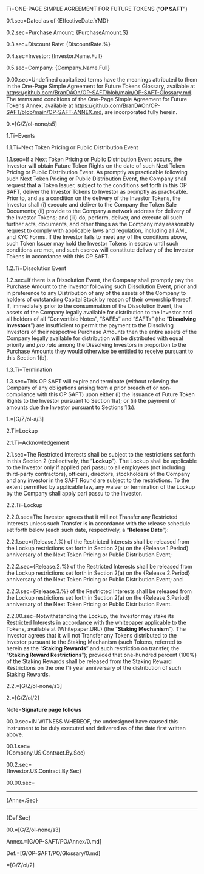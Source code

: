
Ti=ONE-PAGE SIMPLE AGREEMENT FOR FUTURE TOKENS  (“<b>OP SAFT</b>”)

0.1.sec=Dated as of {EffectiveDate.YMD}

0.2.sec=Purchase Amount: {PurchaseAmount.$}

0.3.sec=Discount Rate: {DiscountRate.%}

0.4.sec=Investor: {Investor.Name.Full}

0.5.sec=Company: {Company.Name.Full}
  
0.00.sec=Undefined capitalized terms have the meanings attributed to them in the One-Page Simple Agreement for Future Tokens Glossary, available at https://github.com/BranDAOn/OP-SAFT/blob/main/OP-SAFT-Glossary.md. The terms and conditions of the One-Page Simple Agreement for Future Tokens Annex, available at https://github.com/BranDAOn/OP-SAFT/blob/main/OP-SAFT-ANNEX.md, are incorporated fully herein.

0.=[G/Z/ol-none/s5]

1.Ti=Events
  
1.1.Ti=Next Token Pricing or Public Distribution Event

1.1.sec=If a Next Token Pricing or Public Distribution Event occurs, the Investor will obtain Future Token Rights on the date of such Next Token Pricing or Public Distribution Event. As promptly as practicable following such Next Token Pricing or Public Distribution Event, the Company shall request that a Token Issuer, subject to the conditions set forth in this OP SAFT, deliver the Investor Tokens to Investor as promptly as practicable. Prior to, and as a condition on the delivery of the Investor Tokens, the Investor shall (i) execute and deliver to the Company the Token Sale Documents; (ii) provide to the Company a network address for delivery of the Investor Tokens; and (iii) do, perform, deliver, and execute all such further acts, documents, and other things as the Company may reasonably request to comply with applicable laws and regulation, including all AML and KYC Forms. If the Investor fails to meet any of the conditions above, such Token Issuer may hold the Investor Tokens in escrow until such conditions are met, and such escrow will constitute delivery of the Investor Tokens in accordance with this OP SAFT.
  
1.2.Ti=Dissolution Event

1.2.sec=If there is a Dissolution Event, the Company shall promptly pay the Purchase Amount to the Investor following such Dissolution Event, prior and in preference to any Distribution of any of the assets of the Company to holders of outstanding Capital Stock by reason of their ownership thereof. If, immediately prior to the consummation of the Dissolution Event, the assets of the Company legally available for distribution to the Investor and all holders of all “Convertible Notes”, “SAFEs” and “SAFTs” (the “<b>Dissolving Investors</b>”) are insufficient to permit the payment to the Dissolving Investors of their respective Purchase Amounts then the entire assets of the Company legally available for distribution will be distributed with equal priority and *pro rata* among the Dissolving Investors in proportion to the Purchase Amounts they would otherwise be entitled to receive pursuant to this Section 1(b).
  
1.3.Ti=Termination

1.3.sec=This OP SAFT will expire and terminate (without relieving the Company of any obligations arising from a prior breach of or non-compliance with this OP SAFT) upon either (i) the issuance of Future Token Rights to the Investor pursuant to Section 1(a); or (ii) the payment of amounts due the Investor pursuant to Sections 1(b).

1.=[G/Z/ol-a/3]

2.Ti=Lockup
  
2.1.Ti=Acknowledgement

2.1.sec=The Restricted Interests shall be subject to the restrictions set forth in this Section 2 (collectively, the  “<b>Lockup</b>”). The Lockup shall be applicable to the Investor only if applied pari passu to all employees (not  including third-party contractors), officers, directors, stockholders of the Company and any investor in the SAFT Round are subject to the restrictions. To the extent permitted by applicable law, any waiver or termination of the Lockup by the Company shall apply pari passu to the Investor.
  
2.2.Ti=Lockup

2.2.0.sec=The Investor agrees that it will not Transfer any Restricted Interests unless such Transfer is in accordance with the release schedule set forth below (each such date, respectively, a “<b>Release Date</b>”): 
  
2.2.1.sec={Release.1.%} of the Restricted Interests shall be released from the Lockup restrictions set forth in  Section 2(a) on the {Release.1.Period} anniversary of the Next Token Pricing or Public Distribution Event; 

2.2.2.sec={Release.2.%} of the Restricted Interests shall be released from the Lockup restrictions set forth in  Section 2(a) on the {Release.2.Period} anniversary of the Next Token Pricing or Public Distribution Event; and 
  
2.2.3.sec={Release.3.%} of the Restricted Interests shall be released from the Lockup restrictions set forth in  Section 2(a) on the {Release.3.Period} anniversary of the Next Token Pricing or Public Distribution Event. 
  
2.2.00.sec=Notwithstanding the Lockup, the Investor may stake its Restricted Interests in accordance with the whitepaper applicable to the Tokens, available at {Whitepaper.URL} (the “<b>Staking Mechanism</b>”). The Investor agrees that it will not Transfer any Tokens distributed to the Investor pursuant to the Staking Mechanism (such Tokens, referred to herein as the “<b>Staking Rewards</b>” and such restriction on  transfer, the “<b>Staking Reward Restrictions</b>”); provided that one-hundred percent (100%) of the Staking Rewards shall be released from the Staking Reward Restrictions on the one (1) year anniversary of the distribution of such Staking Rewards.


2.2.=[G/Z/ol-none/s3]

2.=[G/Z/ol/2]

Note=<b>Signature page follows</b>

00.0.sec=IN WITNESS WHEREOF, the undersigned have caused this instrument to be duly executed and delivered as of the date first written above.

00.1.sec=<br>{Company.US.Contract.By.Sec}<br>

00.2.sec=<br>{Investor.US.Contract.By.Sec}<br>

00.00.sec=<hr>{Annex.Sec}<hr>{Def.Sec}

00.=[G/Z/ol-none/s3]

Annex.=[G/OP-SAFT/PO/Annex/0.md]

Def.=[G/OP-SAFT/PO/Glossary/0.md]

=[G/Z/ol/2]


